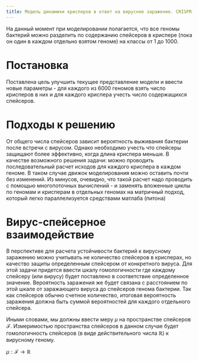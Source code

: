 ```yaml
---
title: Модель динамики крисперов в ответ на вирусное заражение. CRISPR-dynamics
---
```


На данный момент при моделировании полагается, что все геномы бактерий можно  разделить по содержанию спейсеров в криспере (пока он один в каждом отдельно взятом геноме) на классы от 1 до 1000. 

# Постановка

Поставлена цель улучшить текущее представление модели и ввести новые параметры - для каждого из 6000 геномов взять число крисперов в них и для каждого криспера учесть число содержащихся спейсеров.

# Подходы к решению

От общего числа спейсеров зависит вероятность выживания бактерии после встречи с вирусом. Однако необходимо учесть что спейсеры защищают более эффективно, когда длина криспера меньше. 
В качестве возможного решения задачи: можно проводить последовательный расчет исходов для каждого криспера в каждом геноме. В таком случае движок моделирования можно оставить почти без изменений. Из минусов, очевидно, что такой расчет надо проводить с помощью многопоточных вычислений - и заменять вложенные циклы по геномам и крисперам в отдельных геномах на матричный подход, который легко параллелизуется средствами матлаба (питона)



# Вирус-спейсерное взаимодействие

В перспективе для расчета устойчивости бактерий к вирусному заражению можно учитывать не количество спейсеров в крисперах, но качество защиты определенным спейсером от конкретного вируса. Для этой задачи придется ввести шкалу гомологичности где каждому спейсеру (или вирусу) будет поставлено в соответствие определенное значение. Вероятность заражения же будет связана с расстоянием по этой шкале от заражающего вируса до спейсеров генома бактерии. Так как спейсеров обычно счетное количество, итоговая вероятность заражения должна быть суммой вероятностей для каждого отдельного спейсера.

Иными словами, мы должны ввести меру $\mu$ на пространстве спейсеров $\mathcal{F}$. Измеримостью пространства спейсеров в данном случае будет гомологичность спейсеров (в виде действительного числа $\mathbb{R}$) к вирусному геному. 

$\mu : \mathcal{F} \rightarrow \mathbb{R}$
